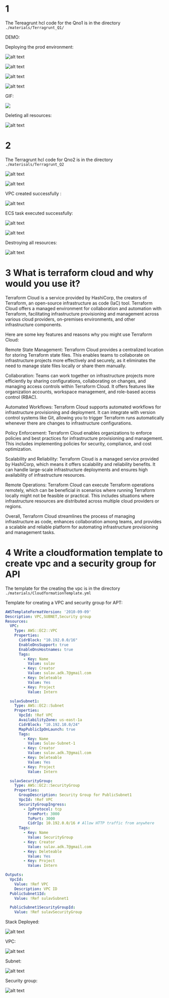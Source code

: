 # 1 

The Tereagrunt hcl code for the Qno1 is in the directory `./materials/Terragrunt_Q1/`

DEMO:

Deploying the prod environment:

![alt text](./materials/images/image-5.png)

![alt text](./materials/images/image-6.png)

![alt text](./materials/images/image-4.png)

![alt text](./materials/images/image-7.png)

GIF:

![](terragrunt.gif)


Deleting all resources:

![alt text](./materials/images/image-1.png)


# 2

The Terragrunt hcl code for Qno2 is in the directory `./materisals/Terragrunt_Q2`

![alt text](./materials/images/image-3.png)

![alt text](./materials/images/image-2.png)


VPC created successfully :

![alt text](./materials/images/image-8.png)

ECS task executed successfully:

![alt text](./materials/images/image-4.png)

![alt text](./materials/images/image-9.png)


Destroying all resources:

![alt text](./materials/images/image-10.png)




# 3 What is terraform cloud and why would you use it?

Terraform Cloud is a service provided by HashiCorp, the creators of Terraform, an open-source infrastructure as code (IaC) tool. Terraform Cloud offers a managed environment for collaboration and automation with Terraform, facilitating infrastructure provisioning and management across various cloud providers, on-premises environments, and other infrastructure components.

Here are some key features and reasons why you might use Terraform Cloud:

Remote State Management: Terraform Cloud provides a centralized location for storing Terraform state files. This enables teams to collaborate on infrastructure projects more effectively and securely, as it eliminates the need to manage state files locally or share them manually.

Collaboration: Teams can work together on infrastructure projects more efficiently by sharing configurations, collaborating on changes, and managing access controls within Terraform Cloud. It offers features like organization accounts, workspace management, and role-based access control (RBAC).

Automated Workflows: Terraform Cloud supports automated workflows for infrastructure provisioning and deployment. It can integrate with version control systems like Git, allowing you to trigger Terraform runs automatically whenever there are changes to infrastructure configurations.

Policy Enforcement: Terraform Cloud enables organizations to enforce policies and best practices for infrastructure provisioning and management. This includes implementing policies for security, compliance, and cost optimization.

Scalability and Reliability: Terraform Cloud is a managed service provided by HashiCorp, which means it offers scalability and reliability benefits. It can handle large-scale infrastructure deployments and ensures high availability of infrastructure resources.

Remote Operations: Terraform Cloud can execute Terraform operations remotely, which can be beneficial in scenarios where running Terraform locally might not be feasible or practical. This includes situations where infrastructure resources are distributed across multiple cloud providers or regions.

Overall, Terraform Cloud streamlines the process of managing infrastructure as code, enhances collaboration among teams, and provides a scalable and reliable platform for automating infrastructure provisioning and management tasks.




# 4 Write a cloudformation template to create vpc and a security group for API



The template for the creating the vpc is in the directory `./materials/CloudformationTemplate.yml`


Template for creating a VPC and security group for APT:


```yml
AWSTemplateFormatVersion: '2010-09-09'
Description: VPC,SUBNET,Security group
Resources:
  VPC:
    Type: AWS::EC2::VPC
    Properties:
      CidrBlock: "10.192.0.0/16"
      EnableDnsSupport: true
      EnableDnsHostnames: true
      Tags:
        - Key: Name
          Value: sulav
        - Key: Creator
          Value: sulav.adk.7@gmail.com
        - Key: Deleteable
          Value: Yes
        - Key: Project
          Value: Intern

  sulavSubnet1:
    Type: AWS::EC2::Subnet
    Properties:
      VpcId: !Ref VPC
      AvailabilityZone: us-east-1a
      CidrBlock: "10.192.10.0/24"
      MapPublicIpOnLaunch: true
      Tags:
        - Key: Name
          Value: Sulav-Subnet-1
        - Key: Creator
          Value: sulav.adk.7@gmail.com
        - Key: Deleteable
          Value: Yes
        - Key: Project
          Value: Intern

  sulavSecurityGroup:
    Type: AWS::EC2::SecurityGroup
    Properties:
      GroupDescription: Security Group for PublicSubnet1
      VpcId: !Ref VPC
      SecurityGroupIngress:
        - IpProtocol: tcp
          FromPort: 3000
          ToPort: 3000
          CidrIp: 10.192.0.0/16 # Allow HTTP traffic from anywhere
      Tags:
        - Key: Name
          Value: SecurityGroup
        - Key: Creator
          Value: sulav.adk.7@gmail.com
        - Key: Deleteable
          Value: Yes
        - Key: Project
          Value: Intern

Outputs:
  VpcId:
    Value: !Ref VPC
    Description: VPC ID
  PublicSubnet1Id:
    Value: !Ref sulavSubnet1

  PublicSubnet1SecurityGroupId:
    Value: !Ref sulavSecurityGroup
```

Stack Deployed:

![alt text](./materials/image.png)

VPC:

![alt text](./materials/image-1.png)

Subnet:

![alt text](./materials/image-2.png)

Security group:

![alt text](./materials/image-3.png)
